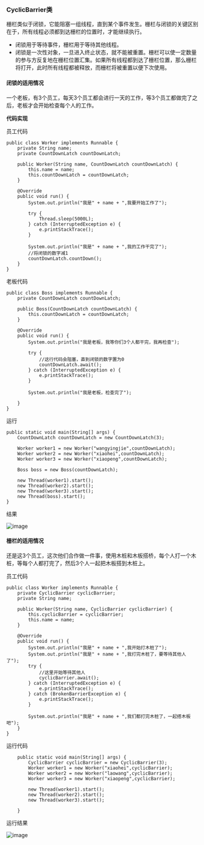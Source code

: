 ### CyclicBarrier类
栅栏类似于闭锁，它能阻塞一组线程，直到某个事件发生。栅栏与闭锁的关键区别在于，所有线程必须都到达栅栏的位置时，才能继续执行。

- 闭锁用于等待事件，栅栏用于等待其他线程。
- 闭锁是一次性对象，一旦进入终止状态，就不能被重置。栅栏可以使一定数量的参与方反复地在栅栏位置汇集。如果所有线程都到达了栅栏位置，那么栅栏将打开，此时所有线程都被释放，而栅栏将被重置以便下次使用。

#### 闭锁的适用情况
一个老板，有3个员工，每天3个员工都会进行一天的工作，等3个员工都做完了之后，老板才会开始检查每个人的工作。

**代码实现**

员工代码

```
public class Worker implements Runnable {
    private String name;
    private CountDownLatch countDownLatch;

    public Worker(String name, CountDownLatch countDownLatch) {
        this.name = name;
        this.countDownLatch = countDownLatch;
    }

    @Override
    public void run() {
        System.out.println("我是" + name + ",我要开始工作了");

        try {
            Thread.sleep(5000L);
        } catch (InterruptedException e) {
            e.printStackTrace();
        }

        System.out.println("我是" + name + ",我的工作干完了");
        //将闭锁的数字减1
        countDownLatch.countDown();
    }
}
```


老板代码

```
public class Boss implements Runnable {
    private CountDownLatch countDownLatch;

    public Boss(CountDownLatch countDownLatch) {
        this.countDownLatch = countDownLatch;
    }

    @Override
    public void run() {
        System.out.println("我是老板，我等你们3个人都干完，我再检查");

        try {
            //这行代码会阻塞，直到闭锁的数字置为0
            countDownLatch.await();
        } catch (InterruptedException e) {
            e.printStackTrace();
        }

        System.out.println("我是老板，检查完了");

    }
}

```

运行


```
public static void main(String[] args) {
    CountDownLatch countDownLatch = new CountDownLatch(3);

    Worker worker1 = new Worker("wangyingjie",countDownLatch);
    Worker worker2 = new Worker("xiaohei",countDownLatch);
    Worker worker3 = new Worker("xiaopeng",countDownLatch);

    Boss boss = new Boss(countDownLatch);

    new Thread(worker1).start();
    new Thread(worker2).start();
    new Thread(worker3).start();
    new Thread(boss).start();
}
```

结果

![image](https://gitee.com/JiShuXiaoDang/Image/raw/master/%E5%A4%9A%E7%BA%BF%E7%A8%8B/CountDownLatch.png)



#### 栅栏的适用情况
还是这3个员工，这次他们合作做一件事，使用木桩和木板搭桥，每个人打一个木桩，等每个人都打完了，然后3个人一起把木板搭到木桩上。

员工代码

```
public class Worker implements Runnable {
    private CyclicBarrier cyclicBarrier;
    private String name;

    public Worker(String name, CyclicBarrier cyclicBarrier) {
        this.cyclicBarrier = cyclicBarrier;
        this.name = name;
    }

    @Override
    public void run() {
        System.out.println("我是" + name + ",我开始打木桩了");
        System.out.println("我是" + name + ",我打完木桩了，要等待其他人了");
        try {
            //这里开始等待其他人
            cyclicBarrier.await();
        } catch (InterruptedException e) {
            e.printStackTrace();
        } catch (BrokenBarrierException e) {
            e.printStackTrace();
        }

        System.out.println("我是" + name + ",我们都打完木桩了，一起搭木板吧");
    }
}
```

运行代码

```
    public static void main(String[] args) {
        CyclicBarrier cyclicBarrier = new CyclicBarrier(3);
        Worker worker1 = new Worker("xiaohei",cyclicBarrier);
        Worker worker2 = new Worker("laowang",cyclicBarrier);
        Worker worker3 = new Worker("xiaopeng",cyclicBarrier);

        new Thread(worker1).start();
        new Thread(worker2).start();
        new Thread(worker3).start();

    }
```

运行结果

![image](https://gitee.com/JiShuXiaoDang/Image/raw/master/%E5%A4%9A%E7%BA%BF%E7%A8%8B/CyclicBarrier.png)


